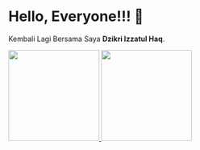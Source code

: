 # Hello, Everyone!!! 👋

Kembali Lagi Bersama Saya **Dzikri Izzatul Haq**.  

<p align="left">
<a href="https://github.com/Dzikri7">
  <img height="180em" src="https://github-readme-stats-eight-theta.vercel.app/api?username=Dzikri7&show_icons=true&theme=algolia&include_all_commits=true&count_private=true"/>
  <img height="180em" src="https://github-readme-stats-eight-theta.vercel.app/api/top-langs/?username=Dzikri7&layout=compact&langs_count=8&theme=algolia"/>
</a>
</p>
